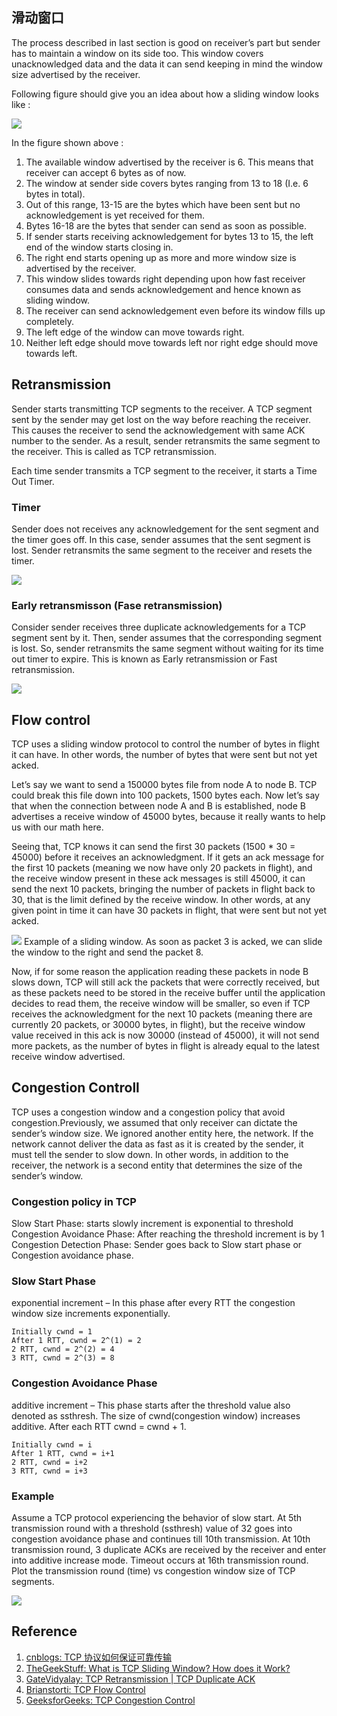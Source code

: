 ## 滑动窗口

The process described in last section is good on receiver’s part but sender has to maintain a window on its side too. This window covers unacknowledged data and the data it can send keeping in mind the window size advertised by the receiver.

Following figure should give you an idea about how a sliding window looks like :

![](../Images/Network/TCP可靠传输/3.png)

In the figure shown above :

1. The available window advertised by the receiver is 6. This means that receiver can accept 6 bytes as of now.
1. The window at sender side covers bytes ranging from 13 to 18 (I.e. 6 bytes in total).
1. Out of this range, 13-15 are the bytes which have been sent but no acknowledgement is yet received for them.
1. Bytes 16-18 are the bytes that sender can send as soon as possible.
1. If sender starts receiving acknowledgement for bytes 13 to 15, the left end of the window starts closing in.
1. The right end starts opening up as more and more window size is advertised by the receiver.
1. This window slides towards right depending upon how fast receiver consumes data and sends acknowledgement and hence known as sliding window.
1. The receiver can send acknowledgement even before its window fills up completely.
1. The left edge of the window can move towards right.
1. Neither left edge should move towards left nor right edge should move towards left.

## Retransmission

Sender starts transmitting TCP segments to the receiver. A TCP segment sent by the sender may get lost on the way before reaching the receiver. This causes the receiver to send the acknowledgement with same ACK number to the sender. As a result, sender retransmits the same segment to the receiver. This is called as TCP retransmission.

Each time sender transmits a TCP segment to the receiver, it starts a Time Out Timer.

### Timer

Sender does not receives any acknowledgement for the sent segment and the timer goes off. In this case, sender assumes that the sent segment is lost. Sender retransmits the same segment to the receiver and resets the timer.

![](../Images/Network/TCP可靠传输/4.png)

### Early retransmisson (Fase retransmission)

Consider sender receives three duplicate acknowledgements for a TCP segment sent by it. Then, sender assumes that the corresponding segment is lost. So, sender retransmits the same segment without waiting for its time out timer to expire. This is known as Early retransmission or Fast retransmission.

![](../Images/Network/TCP可靠传输/5.png)

## Flow control

TCP uses a sliding window protocol to control the number of bytes in flight it can have. In other words, the number of bytes that were sent but not yet acked.

Let’s say we want to send a 150000 bytes file from node A to node B. TCP could break this file down into 100 packets, 1500 bytes each. Now let’s say that when the connection between node A and B is established, node B advertises a receive window of 45000 bytes, because it really wants to help us with our math here.

Seeing that, TCP knows it can send the first 30 packets (1500 * 30 = 45000) before it receives an acknowledgment. If it gets an ack message for the first 10 packets (meaning we now have only 20 packets in flight), and the receive window present in these ack messages is still 45000, it can send the next 10 packets, bringing the number of packets in flight back to 30, that is the limit defined by the receive window. In other words, at any given point in time it can have 30 packets in flight, that were sent but not yet acked.

![](../Images/Network/TCP可靠传输/6.png)
Example of a sliding window. As soon as packet 3 is acked, we can slide the window to the right and send the packet 8.

Now, if for some reason the application reading these packets in node B slows down, TCP will still ack the packets that were correctly received, but as these packets need to be stored in the receive buffer until the application decides to read them, the receive window will be smaller, so even if TCP receives the acknowledgment for the next 10 packets (meaning there are currently 20 packets, or 30000 bytes, in flight), but the receive window value received in this ack is now 30000 (instead of 45000), it will not send more packets, as the number of bytes in flight is already equal to the latest receive window advertised.

## Congestion Controll

TCP uses a congestion window and a congestion policy that avoid congestion.Previously, we assumed that only receiver can dictate the sender’s window size. We ignored another entity here, the network. If the network cannot deliver the data as fast as it is created by the sender, it must tell the sender to slow down. In other words, in addition to the receiver, the network is a second entity that determines the size of the sender’s window.

### Congestion policy in TCP

Slow Start Phase: starts slowly increment is exponential to threshold
Congestion Avoidance Phase: After reaching the threshold increment is by 1
Congestion Detection Phase: Sender goes back to Slow start phase or Congestion avoidance phase.

### Slow Start Phase

exponential increment – In this phase after every RTT the congestion window size increments exponentially.

```
Initially cwnd = 1
After 1 RTT, cwnd = 2^(1) = 2
2 RTT, cwnd = 2^(2) = 4
3 RTT, cwnd = 2^(3) = 8
```

### Congestion Avoidance Phase

additive increment – This phase starts after the threshold value also denoted as ssthresh. The size of cwnd(congestion window) increases additive. After each RTT cwnd = cwnd + 1.

```
Initially cwnd = i
After 1 RTT, cwnd = i+1
2 RTT, cwnd = i+2
3 RTT, cwnd = i+3
```

### Example 

Assume a TCP protocol experiencing the behavior of slow start. At 5th transmission round with a threshold (ssthresh) value of 32 goes into congestion avoidance phase and continues till 10th transmission. At 10th transmission round, 3 duplicate ACKs are received by the receiver and enter into additive increase mode. Timeout occurs at 16th transmission round. Plot the transmission round (time) vs congestion window size of TCP segments.

![](../Images/Network/TCP可靠传输/7.jpg)

## Reference

1. [cnblogs: TCP 协议如何保证可靠传输](https://www.cnblogs.com/deliver/p/5471231.html)
1. [TheGeekStuff: What is TCP Sliding Window? How does it Work?](https://www.thegeekstuff.com/2013/10/tcp-sliding-window/)
1. [GateVidyalay: TCP Retransmission | TCP Duplicate ACK](https://www.gatevidyalay.com/tcp-retransmission-tcp-computer-networks/)
1. [Brianstorti: TCP Flow Control](https://www.brianstorti.com/tcp-flow-control/)
1. [GeeksforGeeks: TCP Congestion Control](https://www.geeksforgeeks.org/tcp-congestion-control/)
